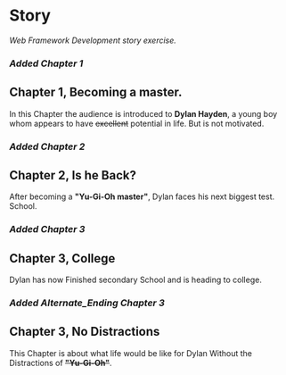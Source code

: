 # Story
 _Web Framework Development story exercise._
 ### *Added Chapter 1*
 ## Chapter 1, Becoming a master.
 In this Chapter the audience is introduced to **Dylan Hayden**, a young
 boy whom appears to have ~~excellent~~ potential in life. But is not motivated.
 ### *Added Chapter 2*
 ## Chapter 2, Is he Back?
 After becoming a **"Yu-Gi-Oh master"**, Dylan faces his next biggest test.
 School.
 ### *Added Chapter 3*
 ## Chapter 3, College
 Dylan has now Finished secondary School and is heading to college.
 
 ### *Added Alternate_Ending Chapter 3*
  ## Chapter 3, No Distractions 
 This Chapter is about what life would be like for Dylan
 Without the Distractions of ~~**"Yu-Gi-Oh"**~~.
  
 